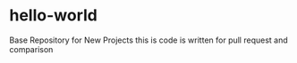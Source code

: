 # hello-world
Base Repository for New Projects
this is code is written for pull request and comparison
